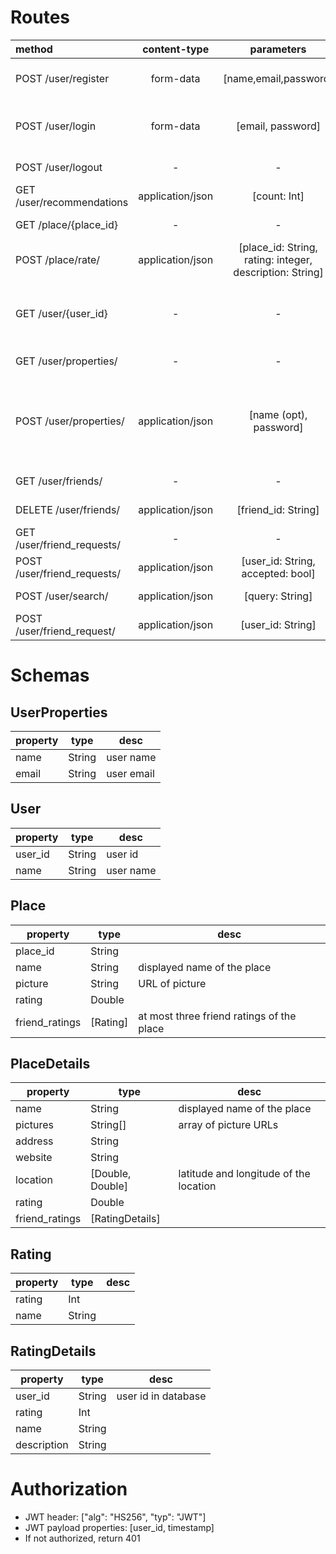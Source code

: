 # Routes

| method | content-type | parameters  | return obj | desc | dev |
| :---- | :-------: | :---: | :----: | :---- | :---- |
| POST /user/register | form-data | [name,email,password] | [name: [String], email: [String], password: [String]] | error messages are in returned strings| Németh Krisztián |
| POST /user/login | form-data | [email, password] | [email: [String], password: [String]| JWT returned in body, returned values store error messages | Németh Krisztián |
| POST /user/logout | - | - | [msg: String] | "ok" returned if succeed| Németh Krisztián |
| GET /user/recommendations | application/json | [count: Int]| [recommendations: Place[] ] | Get list of recommendations | Tremmel Márton |
| GET /place/{place_id} | - | - | [PlaceDetails] | | Tremmel Márton |
| POST /place/rate/ | application/json | [place_id: String, rating: integer, description: String] | [msg: String] | | Tremmel Márton |
| GET /user/{user_id} | - | - | [username, places: Place[]] | All places the user has rated. friend_ratings property contains user rating | Németh Krisztián |
| GET /user/properties/ | - | - | [user: UserProperties] |  | Németh Krisztián |
| POST /user/properties/ | application/json | [name (opt), password] | [new_name: [String], new_password: [String], password: [String]] | Change name and password. Requires additional password auth. Returned fields store errors | Németh Krisztián |
| GET /user/friends/ | - | - | [friends: User[]] | get friends of the user | Borsodi Regő |
| DELETE /user/friends/ | application/json |[friend_id: String] | [msg: String] | "ok" if no error| Borsodi Regő |
| GET /user/friend_requests/ | - | - | [friend_requests: User[]] | | Borsodi Regő |
| POST /user/friend_requests/ | application/json | [user_id: String, accepted: bool] | [msg: String] | "ok" if no error| Borsodi Regő |
| POST /user/search/ | application/json | [query: String] | [users: User[]] | | Borsodi Regő |
| POST /user/friend_request/ | application/json | [user_id: String] | [msg: String] | "ok" if no error | Borsodi Regő |



# Schemas

## UserProperties

| property | type | desc |
| ---- | ---- | ---- |
| name | String	| user name |
| email | String | user email |

## User
| property | type | desc |
| ---- | ---- | ---- |
| user_id | String | user id |
| name | String	| user name |


## Place

| property | type | desc |
| ---- | ---- | ---- |
| place_id | String | |
| name | String | displayed name of the place |
| picture | String | URL of picture |
| rating | Double | |
| friend_ratings | [Rating] | at most three friend ratings of the place|

## PlaceDetails

| property | type | desc |
| ---- | ---- | ---- |
| name | String | displayed name of the place |
| pictures | String[] | array of picture URLs |
| address | String | |
| website | String | |
| location | [Double, Double] | latitude and longitude of the location |
| rating | Double | |
| friend_ratings | [RatingDetails] | 


## Rating
| property | type | desc |
| ---- | ---- | ---- |
| rating | Int | |
| name | String | |


## RatingDetails
| property | type | desc |
| ---- | ---- | ---- |
| user_id | String | user id in database |
| rating | Int | |
| name | String | |
| description | String |  |

# Authorization

- JWT header: ["alg": "HS256", "typ": "JWT"]
- JWT payload properties: [user_id, timestamp]
- If not authorized, return 401